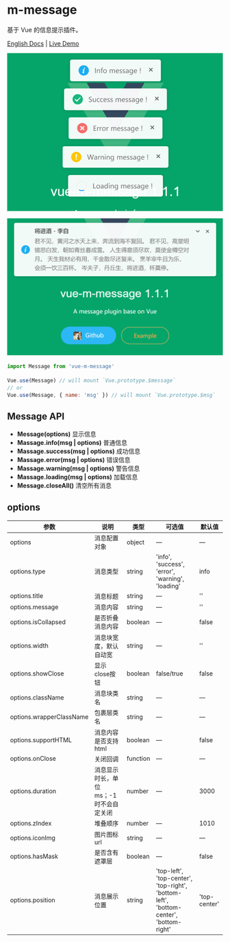 # m-message

基于 Vue 的信息提示插件。


[English Docs](README.md) | [Live Demo](https://mengdu.github.io/m-message/example/)



<div align="center">

![](./20190722111215.png)

![](./20190722111342.png)
</div>



```js
import Message from 'vue-m-message'

Vue.use(Message) // will mount `Vue.prototype.$message`
// or
Vue.use(Message, { name: 'msg' }) // will mount `Vue.prototype.$msg`
```

## Message API

+ **Message(options)** 显示信息
+ **Massage.info(msg | options)** 普通信息
+ **Massage.success(msg | options)** 成功信息
+ **Massage.error(msg | options)** 错误信息
+ **Massage.warning(msg | options)** 警告信息
+ **Massage.loading(msg | options)** 加载信息
+ **Message.closeAll()** 清空所有消息

## options

| 参数      | 说明    | 类型      | 可选值       | 默认值   |
|---------- |-------- |---------- |-------------  |-------- |
| options   | 消息配置对象   | object | —  |    —   |
| options.type   |  消息类型  | string | 'info', 'success', 'error', 'warning', 'loading'  |   info   |
| options.title   |  消息标题  | string | —  |    ''   |
| options.message   |  消息内容  | string | —  |    ''   |
| options.isCollapsed   |  是否折叠消息内容  | boolean | —  |   false   |
| options.width   |  消息块宽度，默认自动宽  | string | —  |  ''  |
| options.showClose   |  显示close按钮  | boolean | false/true |   false   |
| options.className   |  消息块类名  | string | — |  — |
| options.wrapperClassName   |  包裹层类名  | string | — |  — |
| options.supportHTML   |  消息内容是否支持html  | boolean | — | false |
| options.onClose   |  关闭回调   | function | —  |    —   |
| options.duration   |  消息显示时长，单位ms；-1时不会自定关闭  | number | —  |   3000   |
| options.zIndex   |  堆叠顺序   | number | —  |    1010   |
| options.iconImg   | 图片图标url  | string | —  |   —   |
| options.hasMask   | 是否含有遮罩层  | boolean | —  |  false   |
| options.position   | 消息展示位置  | string | 'top-left', 'top-center', 'top-right', 'bottom-left', 'bottom-center', 'bottom-right' |  'top-center'   |
